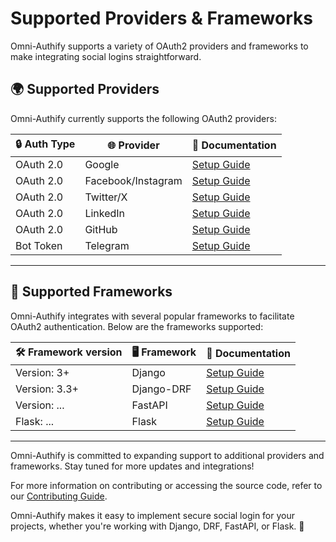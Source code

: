 # Supported Providers & Frameworks

Omni-Authify supports a variety of OAuth2 providers and frameworks to make integrating social logins straightforward.

## 🌍 Supported Providers

Omni-Authify currently supports the following OAuth2 providers:

| 🔒 Auth Type | 🌐 Provider        | 📖 Documentation                 |
|--------------|--------------------|----------------------------------|
| OAuth 2.0    | Google             | [Setup Guide](Setup/google.md)   |
| OAuth 2.0    | Facebook/Instagram | [Setup Guide](Setup/facebook.md) |
| OAuth 2.0    | Twitter/X          | [Setup Guide](Setup/twitter.md)  |
| OAuth 2.0    | LinkedIn           | [Setup Guide](Setup/linkedin.md) |
| OAuth 2.0    | GitHub             | [Setup Guide](Setup/github.md)   |
| Bot Token    | Telegram           | [Setup Guide](Setup/telegram.md) |

---

## 🧰 Supported Frameworks

Omni-Authify integrates with several popular frameworks to facilitate OAuth2 authentication. Below are the frameworks supported:

| 🛠️ Framework version | 🖥️ Framework | 📖 Documentation                   |
|-----------------------|---------------|------------------------------------|
| Version: 3+           | Django        | [Setup Guide](usage/django.md)     |
| Version: 3.3+         | Django-DRF    | [Setup Guide](usage/django-drf.md) |
| Version: ...          | FastAPI       | [Setup Guide](usage/fastapi.md)    |
| Flask: ...            | Flask         | [Setup Guide](usage/flask.md)      |

---

Omni-Authify is committed to expanding support to additional providers and frameworks. Stay tuned for more updates and integrations!

For more information on contributing or accessing the source code, refer to our [Contributing Guide](../CONTRIBUTING.md).

Omni-Authify makes it easy to implement secure social login for your projects, whether you're working with Django, DRF, FastAPI, or Flask. 🚀

